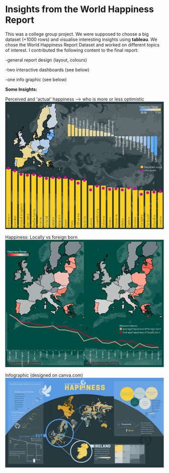 # Insights from the World Happiness Report

This was a college group project. We were supposed to choose a big dataset (+1000 rows) and visualise interesting insights using **tableau**. We chose the World Happiness Report Dataset and worked on different topics of interest. I contributed the following content to the final report:

-general report design (layout, colours)

-two interactive dashboards (see below)

-one info graphic (see below)

**Some Insights:**

Perceived and 'actual' happiness --> who is more or less optimistic
![alt tag](https://github.com/PaulineStach/InsightsFromTheWorldHappinessReport/blob/master/Images/Dashboard%201.png)

Happiness: Locally vs foreign born
![alt tag](https://github.com/PaulineStach/InsightsFromTheWorldHappinessReport/blob/master/Images/Dashboard%203.png)

Infographic (designed on canva.com)
![alt tag](https://github.com/PaulineStach/InsightsFromTheWorldHappinessReport/blob/master/Images/Infographic.jpg)
